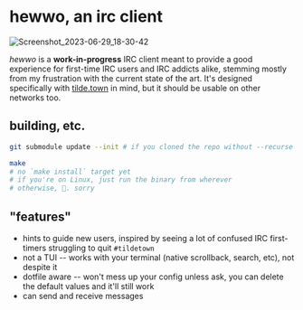 # hewwo, an irc client
![Screenshot_2023-06-29_18-30-42](https://github.com/dzwdz/hewwo/assets/21179077/4f48fe23-3ac6-4e37-b2d7-de3e9d1daa70)

*hewwo* is a **work-in-progress** IRC client meant to provide a good experience
for first-time IRC users and IRC addicts alike, stemming mostly from my frustration with
the current state of the art. It's designed specifically with [tilde.town](https://tilde.town)
in mind, but it should be usable on other networks too.

## building, etc.
```sh
git submodule update --init # if you cloned the repo without --recurse submodules

make
# no `make install` target yet
# if you're on Linux, just run the binary from wherever
# otherwise, 🤷. sorry
```

## "features"
* hints to guide new users, inspired by seeing a lot of confused IRC first-timers struggling to quit `#tildetown`
* not a TUI -- works with your terminal (native scrollback, search, etc), not despite it
* dotfile aware -- won't mess up your config unless ask, you can delete the default values and it'll still work
* can send and receive messages
